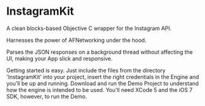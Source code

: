InstagramKit
==================
 
A clean blocks-based Objective C wrapper for the Instagram API. 

Harnesses the power of AFNetworking under the hood.

Parses the JSON responses on a background thread without affecting the UI, making your App slick and responsive.


Getting started is easy. Just include the files from the directory 'InstagramKit' into your project, insert the right credentials in the Engine and you'll be up and running.
Download and run the Demo Project to understand how the engine is intended to be used. You'll need XCode 5 and the iOS 7 SDK, however, to run the Demo.
